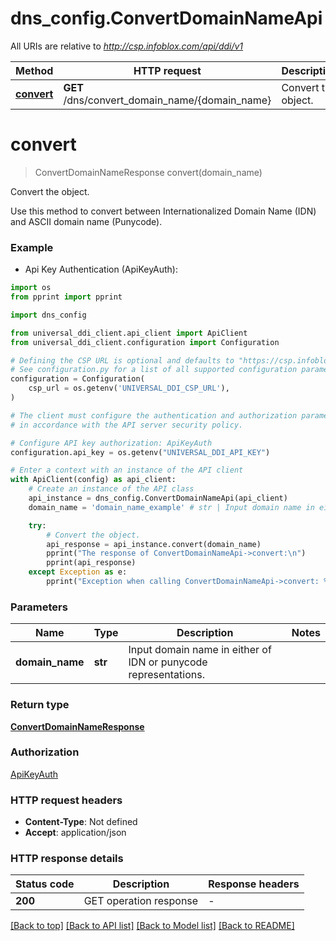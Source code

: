 # dns_config.ConvertDomainNameApi

All URIs are relative to *http://csp.infoblox.com/api/ddi/v1*

Method | HTTP request | Description
------------- | ------------- | -------------
[**convert**](ConvertDomainNameApi.md#convert) | **GET** /dns/convert_domain_name/{domain_name} | Convert the object.


# **convert**
> ConvertDomainNameResponse convert(domain_name)

Convert the object.

Use this method to convert between Internationalized Domain Name (IDN) and ASCII domain name (Punycode).

### Example

* Api Key Authentication (ApiKeyAuth):
```python
import os
from pprint import pprint

import dns_config

from universal_ddi_client.api_client import ApiClient
from universal_ddi_client.configuration import Configuration

# Defining the CSP URL is optional and defaults to "https://csp.infoblox.com"
# See configuration.py for a list of all supported configuration parameters.
configuration = Configuration(
    csp_url = os.getenv('UNIVERSAL_DDI_CSP_URL'),
)

# The client must configure the authentication and authorization parameters
# in accordance with the API server security policy.

# Configure API key authorization: ApiKeyAuth
configuration.api_key = os.getenv("UNIVERSAL_DDI_API_KEY")

# Enter a context with an instance of the API client
with ApiClient(config) as api_client:
    # Create an instance of the API class
    api_instance = dns_config.ConvertDomainNameApi(api_client)
    domain_name = 'domain_name_example' # str | Input domain name in either of IDN or punycode representations.

    try:
        # Convert the object.
        api_response = api_instance.convert(domain_name)
        pprint("The response of ConvertDomainNameApi->convert:\n")
        pprint(api_response)
    except Exception as e:
        pprint("Exception when calling ConvertDomainNameApi->convert: %s\n" % e)
```



### Parameters


Name | Type | Description  | Notes
------------- | ------------- | ------------- | -------------
 **domain_name** | **str**| Input domain name in either of IDN or punycode representations. | 

### Return type

[**ConvertDomainNameResponse**](ConvertDomainNameResponse.md)

### Authorization

[ApiKeyAuth](../README.md#ApiKeyAuth)

### HTTP request headers

 - **Content-Type**: Not defined
 - **Accept**: application/json

### HTTP response details

| Status code | Description | Response headers |
|-------------|-------------|------------------|
**200** | GET operation response |  -  |

[[Back to top]](#) [[Back to API list]](../README.md#documentation-for-api-endpoints) [[Back to Model list]](../README.md#documentation-for-models) [[Back to README]](../README.md)

